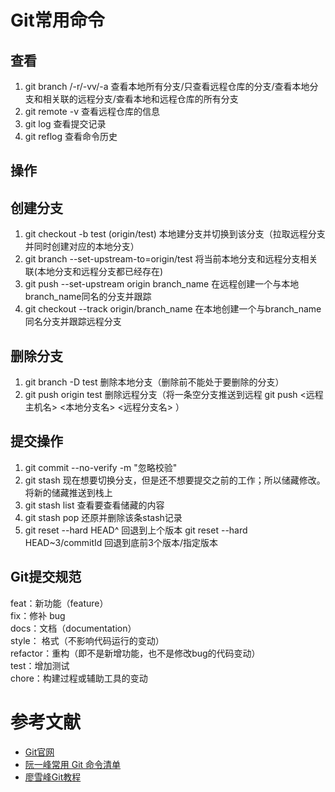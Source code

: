 # Git常用命令

## 查看
1. git branch /-r/-vv/-a  查看本地所有分支/只查看远程仓库的分支/查看本地分支和相关联的远程分支/查看本地和远程仓库的所有分支
2. git remote -v 查看远程仓库的信息
3. git log 查看提交记录
4. git reflog 查看命令历史


## 操作

## 创建分支
1. git checkout -b test (origin/test) 本地建分支并切换到该分支（拉取远程分支并同时创建对应的本地分支）
2. git branch --set-upstream-to=origin/test 将当前本地分支和远程分支相关联(本地分支和远程分支都已经存在)
3. git push --set-upstream origin branch_name 在远程创建一个与本地branch_name同名的分支并跟踪
4. git checkout --track origin/branch_name 在本地创建一个与branch_name同名分支并跟踪远程分支

## 删除分支
1. git branch -D test 删除本地分支（删除前不能处于要删除的分支）
2. git push origin test 删除远程分支（将一条空分支推送到远程 git push <远程主机名> <本地分支名> <远程分支名> ）

## 提交操作
1. git commit --no-verify -m "忽略校验"
2. git stash 现在想要切换分支，但是还不想要提交之前的工作；所以储藏修改。将新的储藏推送到栈上
3. git stash list 查看要查看储藏的内容
4. git stash pop 还原并删除该条stash记录
5. git reset --hard HEAD^ 回退到上个版本 git reset --hard HEAD~3/commitId 回退到底前3个版本/指定版本


## Git提交规范
feat：新功能（feature）  
fix：修补 bug  
docs：文档（documentation）  
style： 格式（不影响代码运行的变动）  
refactor：重构（即不是新增功能，也不是修改bug的代码变动）  
test：增加测试  
chore：构建过程或辅助工具的变动  

# 参考文献
- [Git官网](https://git-scm.com/book/zh/v2)
- [阮一峰常用 Git 命令清单](http://www.ruanyifeng.com/blog/2015/12/git-cheat-sheet.html)
- [廖雪峰Git教程](https://www.liaoxuefeng.com/wiki/896043488029600/896067008724000)






